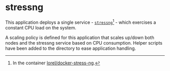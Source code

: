 # stressng

This application deploys a single service - 
[`stressng`](https://wiki.ubuntu.com/Kernel/Reference/stress-ng)[^1] - 
which exercises a constant CPU load on the system.

A scaling policy is defined for this application that scales up/down both
nodes and the stressng service based on CPU consumption. Helper scripts have
been added to the directory to ease application handling.


[^1]: In the container [lorel/docker-stress-ng](https://github.com/Lorel/docker-stress-ng/).